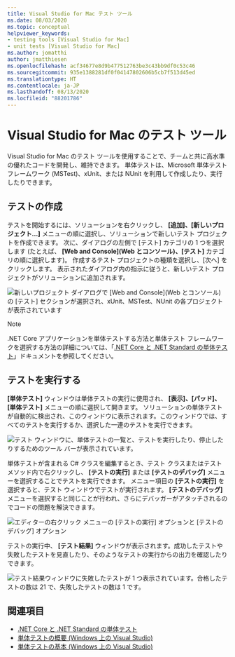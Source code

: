 ```yaml
---
title: Visual Studio for Mac テスト ツール
ms.date: 08/03/2020
ms.topic: conceptual
helpviewer_keywords:
- testing tools [Visual Studio for Mac]
- unit tests [Visual Studio for Mac]
ms.author: jomatthi
author: jmatthiesen
ms.openlocfilehash: acf34677e8d9b477512763be3c43bb9df0c53c46
ms.sourcegitcommit: 935e1388281df0f04147802606b5cb7f513d45ed
ms.translationtype: HT
ms.contentlocale: ja-JP
ms.lasthandoff: 08/13/2020
ms.locfileid: "88201786"
---
```

# <a name="testing-tools-in-visual-studio-for-mac"></a>Visual Studio for Mac のテスト ツール

Visual Studio for Mac のテスト ツールを使用することで、チームと共に高水準の優れたコードを開発し、維持できます。 単体テストは、Microsoft 単体テスト フレームワーク (MSTest)、xUnit、または NUnit を利用して作成したり、実行したりできます。

## <a name="creating-tests"></a>テストの作成
テストを開始するには、ソリューションを右クリックし、 **[追加]、[新しいプロジェクト...]** メニューの順に選択し、ソリューションで新しいテスト プロジェクトを作成できます。 次に、ダイアログの左側で [テスト] カテゴリの 1 つを選択します (たとえば、 **[Web and Console]\(Web とコンソール\)、[テスト]** カテゴリの順に選択します)。 作成するテスト プロジェクトの種類を選択し、[次へ] をクリックします。 表示されたダイアログ内の指示に従うと、新しいテスト プロジェクトがソリューションに追加されます。

![新しいプロジェクト ダイアログで [Web and Console]\(Web とコンソール\) の [テスト] セクションが選択され、xUnit、MSTest、NUnit の各プロジェクトが表示されています](media/create-new-test-project.PNG)

> [!NOTE]
> .NET Core アプリケーションを単体テストする方法と単体テスト フレームワークを選択する方法の詳細については、「[.NET Core と .NET Standard の単体テスト](https://docs.microsoft.com/dotnet/core/testing/?pivots=xunit)」ドキュメントを参照してください。

## <a name="running-tests"></a>テストを実行する
**[単体テスト]** ウィンドウは単体テストの実行に使用され、 **[表示]、[パッド]、[単体テスト]** メニューの順に選択して開きます。 ソリューションの単体テストが自動的に検出され、このウィンドウに表示されます。このウィンドウでは、すべてのテストを実行するか、選択した一連のテストを実行できます。

![テスト ウィンドウに、単体テストの一覧と、テストを実行したり、停止したりするためのツール バーが表示されています。](media/test-window.PNG)

単体テストが含まれる C# クラスを編集するとき、テスト クラスまたはテスト メソッド内で右クリックし、 **[テストの実行]** または **[テストのデバッグ]** メニューを選択することでテストを実行できます。 メニュー項目の **[テストの実行]** を選択すると、テスト ウィンドウでテストが実行されます。 **[テストのデバッグ]** メニューを選択すると同じことが行われ、さらにデバッガーがアタッチされるのでコードの問題を解決できます。

![エディターの右クリック メニューの [テストの実行] オプションと [テストのデバッグ] オプション](media/run-tests-context-menu.PNG)

テストの実行中、 **[テスト結果]** ウィンドウが表示されます。成功したテストや失敗したテストを見直したり、そのようなテストの実行からの出力を確認したりできます。

![テスト結果ウィンドウに失敗したテストが 1 つ表示されています。合格したテストの数は 21 で、失敗したテストの数は 1 です。](media/test-results-window.PNG)

## <a name="see-also"></a>関連項目

- [.NET Core と .NET Standard の単体テスト](/dotnet/core/testing)
- [単体テストの概要 (Windows 上の Visual Studio)](/visualstudio/test/getting-started-with-unit-testing)
- [単体テストの基本 (Windows 上の Visual Studio)](/visualstudio/test/unit-test-basics)
